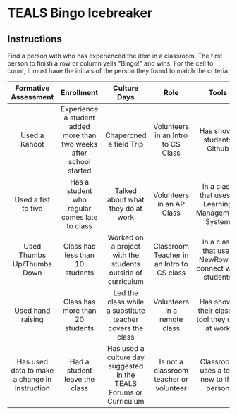 # TEALS Bingo Icebreaker

## Instructions

Find a person with who has experienced the item in a classroom. The first person to finish a row or column yells "Bingo!" and wins. For the cell to count, it must have the initials of the person they found to match the criteria.

| Formative Assessment | Enrollment | Culture Days | Role | Tools |
| :---: | :---: | :---: | :---: | :---: |
| Used a Kahoot | Experience a student added more than two weeks after school started | Chaperoned a field Trip | Volunteers in an Intro to CS Class | Has shown students Github |
| Used a fist to five | Has a student who regular comes late to class | Talked about what they do at work | Volunteers in an AP Class | In a class that uses a Learning Management System |
| Used Thumbs Up/Thumbs Down | Class has less than 10 students | Worked on a project with the students outside of curriculum | Classroom Teacher in an Intro to CS class | In a class that uses NewRow to connect with students |
| Used hand raising | Class has more than 20 students | Led the class while a substitute teacher covers the class | Volunteers in a remote class | Has shown their class a tool they use at work |
| Has used data to make a change in instruction | Had a student leave the class | Has used a culture day suggested in the TEALS Forums or Curriculum | Is not a classroom teacher or volunteer | Classroom uses a tool new to the person |

